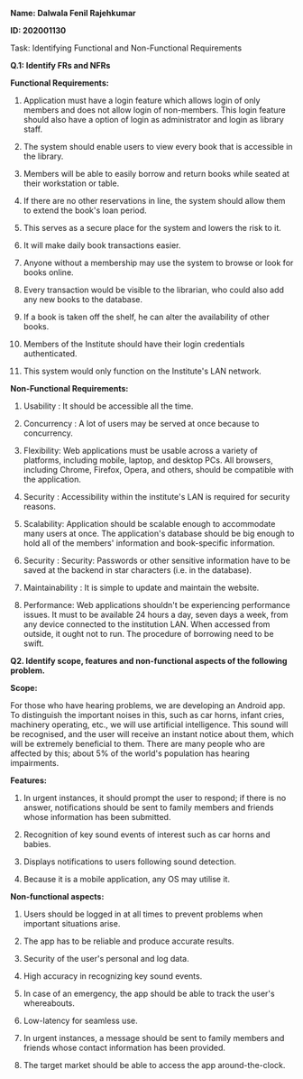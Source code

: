 **Name: Dalwala Fenil Rajehkumar**

**ID: 202001130**

Task: Identifying Functional and Non-Functional Requirements

**Q.1: Identify FRs and NFRs**

**Functional Requirements:**

1. Application must have a login feature which allows login of only members and does not allow login of non-members. This login feature should also have a option of login as administrator and login as library staff.

3. The system should enable users to view every book that is accessible in the library.
 
5. Members will be able to easily borrow and return books while seated at their workstation or table.

7. If there are no other reservations in line, the system should allow them to extend the book's loan period.

8. This serves as a secure place for the system and lowers the risk to it.

9. It will make daily book transactions easier.

10. Anyone without a membership may use the system to browse or look for books online.

11. Every transaction would be visible to the librarian, who could also add any new books to the database.

13. If a book is taken off the shelf, he can alter the availability of other books.

14. Members of the Institute should have their login credentials authenticated.

15. This system would only function on the Institute's LAN network.
 

**Non-Functional Requirements:**
1. Usability : It should be accessible all the time.

3. Concurrency : A lot of users may be served at once because to concurrency.

8. Flexibility: Web applications must be usable across a variety of platforms, including mobile, laptop, and desktop PCs. All browsers, including Chrome, Firefox, Opera, and others, should be compatible with the application.

4. Security : Accessibility within the institute's LAN is required for security reasons.

6. Scalability: Application should be scalable enough to accommodate many users at once. The application's database should be big enough to hold all of the members' information and book-specific information.

5. Security : Security: Passwords or other sensitive information have to be saved at the backend in star characters (i.e. in the database).

7. Maintainability : It is simple to update and maintain the website.

2. Performance: Web applications shouldn't be experiencing performance issues. It must to be available 24 hours a day, seven days a week, from any device connected to the institution LAN. When accessed from outside, it ought not to run. The procedure of borrowing need to be swift.

**Q2. Identify scope, features and non-functional aspects of the following problem.**

**Scope:**

For those who have hearing problems, we are developing an Android app. To distinguish the important noises in this, such as car horns, infant cries, machinery operating, etc., we will use artificial intelligence. This sound will be recognised, and the user will receive an instant notice about them, which will be extremely beneficial to them. There are many people who are affected by this; about 5% of the world's population has hearing impairments.

**Features:**

1. In urgent instances, it should prompt the user to respond; if there is no answer, notifications should be sent to family members and friends whose information has been submitted.

2. Recognition of key sound events of interest such as car horns and babies.

3. Displays notifications to users following sound detection.

4. Because it is a mobile application, any OS may utilise it.


**Non-functional aspects:**

1. Users should be logged in at all times to prevent problems when important situations arise.

2. The app has to be reliable and produce accurate results.

4. Security of the user's personal and log data.

3. High accuracy in recognizing key sound events.

4. In case of an emergency, the app should be able to track the user's whereabouts.

5. Low-latency for seamless use.

6. In urgent instances, a message should be sent to family members and friends whose contact information has been provided.

8. The target market should be able to access the app around-the-clock.
